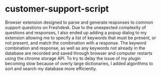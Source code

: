 # customer-support-script

Browser extension designed to parse and generate responses to common support questions on Freshdesk.  Due to the unexpected complexity of questions and responses, I also ended up adding a popup dialog to my extension allowing me to specify a list of keywords that must be present, or not present, and match the combination with a response.  The keyword combination and response, as well as any keywords not already in the database are recorded and saved through browser and computer restarts using the chrome storage API.  To try to delay the issue of my plugin becoming slow because of overly large dictionaries, I added algorithms to sort and search my database more efficiently.
